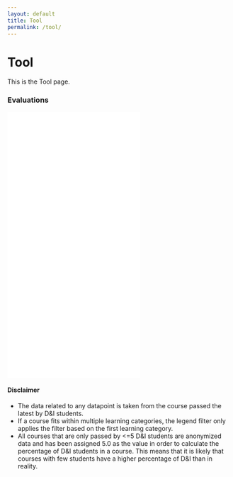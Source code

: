 ```yaml
---
layout: default
title: Tool
permalink: /tool/
---
```


# Tool

This is the Tool page.

### Evaluations

<iframe src="/path/to/your-file.html" style="width: 1000px%; height: 600px; border: none;"></iframe>


#### Disclaimer
- The data related to any datapoint is taken from the course passed the latest by D&I students.
- If a course fits within multiple learning categories, the legend filter only applies the filter based on the first learning category.
- All courses that are only passed by <=5 D&I students are anonymized data and has been assigned 5.0 as the value in order to calculate the percentage of D&I students in a course. This means that it is likely that courses with few students have a higher percentage of D&I than in reality.